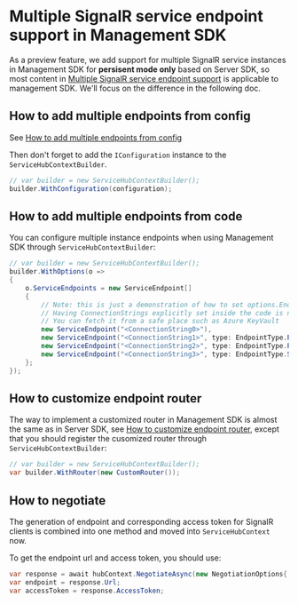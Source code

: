 # Multiple SignalR service endpoint support in Management SDK
As a preview feature, we add support for multiple SignalR service instances in Management SDK for **persisent mode only** based on Server SDK, so most content in [Multiple SignalR service endpoint support](sharding.md) is applicable to management SDK. We'll focus on the difference in the following doc.

## How to add multiple endpoints from config
See [How to add multiple endpoints from config](sharding.md#How-to-add-multiple-endpoints-from-config)

Then don't forget to add the `IConfiguration` instance to the `ServiceHubContextBuilder`.

```cs
// var builder = new ServiceHubContextBuilder();
builder.WithConfiguration(configuration);
```

## How to add multiple endpoints from code
You can configure multiple instance endpoints when using Management SDK through `ServiceHubContextBuilder`:
```cs
// var builder = new ServiceHubContextBuilder();
builder.WithOptions(o =>
{
    o.ServiceEndpoints = new ServiceEndpoint[]
    {
        // Note: this is just a demonstration of how to set options.Endpoints
        // Having ConnectionStrings explicitly set inside the code is not encouraged
        // You can fetch it from a safe place such as Azure KeyVault
        new ServiceEndpoint("<ConnectionString0>"),
        new ServiceEndpoint("<ConnectionString1>", type: EndpointType.Primary, name: "east-region-a"),
        new ServiceEndpoint("<ConnectionString2>", type: EndpointType.Primary, name: "east-region-b"),
        new ServiceEndpoint("<ConnectionString3>", type: EndpointType.Secondary, name: "backup"),
    };
});
```

## How to customize endpoint router
The way to implement a customized router in Management SDK is almost the same as in Server SDK, see [How to customize endpoint router](sharding.md#How-to-customize-endpoint-router), except that you should register the cusomized router through `ServiceHubContextBuilder`:
```cs
// var builder = new ServiceHubContextBuilder();
var builder.WithRouter(new CustomRouter());
```
## How to negotiate
The generation of endpoint and corresponding access token for SignalR clients is combined into one method and moved into `ServiceHubContext` now.

To get the endpoint url and access token, you should use:
```cs
var response = await hubContext.NegotiateAsync(new NegotiationOptions{ HttpContext = httpContext });
var endpoint = response.Url;
var accessToken = response.AccessToken;
```